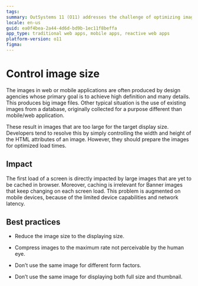```yaml
---
tags: 
summary: OutSystems 11 (O11) addresses the challenge of optimizing image sizes for web and mobile applications to enhance load times and performance.
locale: en-us
guid: ea0f4bea-2a44-4d6d-bd9b-1ec11f8beffa
app_type: traditional web apps, mobile apps, reactive web apps
platform-version: o11
figma:
---
```



# Control image size

The images in web or mobile applications are often produced by design agencies whose primary goal is to achieve high definition and many details. This produces big image files. Other typical situation is the use of existing images from a database, originally collected for a purpose different than mobile/web application. 

These result in images that are too large for the target display size. Developers tend to resolve this by simply controlling the width and height of the HTML attributes of an image. However, they should prepare the images for optimized load times.

## Impact

The first load of a screen is directly impacted by large images that are yet to be cached in browser. Moreover, caching is irrelevant for Banner images that keep changing on each screen load. This problem is augmented on mobile devices, because of the limited device capabilities and network latency.

## Best practices

* Reduce the image size to the displaying size.

* Compress images to the maximum rate not perceivable by the human eye.

* Don’t use the same image for different form factors.

* Don’t use the same image for displaying both full size and thumbnail.

